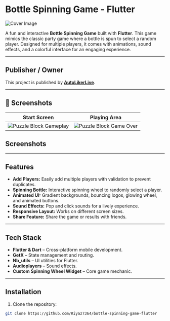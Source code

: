 # Bottle Spinning Game - Flutter

![Cover Image](https://i.postimg.cc/Y9rWr9Bn/Untitled-2.png)

A fun and interactive **Bottle Spinning Game** built with **Flutter**. This game mimics the classic party game where a bottle is spun to select a random player. Designed for multiple players, it comes with animations, sound effects, and a colorful interface for an engaging experience.

---

## Publisher / Owner

This project is published by **[AutoLikerLive](https://www.autolikerlive.com/)**.

---


## 📸 Screenshots

| **Start Screen**                                                                         | **Playing Area**                                                                      |
| --------------------------------------------------------------------------------- | ---------------------------------------------------------------------------------- |
| ![Puzzle Block Gameplay](https://i.postimg.cc/1tmqmt16/Screenshot-1760495699.png) | ![Puzzle Block Game Over](https://i.postimg.cc/ZRbdbRhk/Screenshot-1760495685.png) |
## Screenshots

---

## Features

- **Add Players:** Easily add multiple players with validation to prevent duplicates.
- **Spinning Bottle:** Interactive spinning wheel to randomly select a player.
- **Animated UI:** Gradient backgrounds, bouncing logos, glowing wheel, and animated buttons.
- **Sound Effects:** Pop and click sounds for a lively experience.
- **Responsive Layout:** Works on different screen sizes.
- **Share Feature:** Share the game or results with friends.

---

## Tech Stack

- **Flutter & Dart** – Cross-platform mobile development.
- **GetX** – State management and routing.
- **Nb_utils** – UI utilities for Flutter.
- **Audioplayers** – Sound effects.
- **Custom Spinning Wheel Widget** – Core game mechanic.

---

## Installation

1. Clone the repository:

```bash
git clone https://github.com/Riyaz7364/bottle-spinning-game-flutter
```
